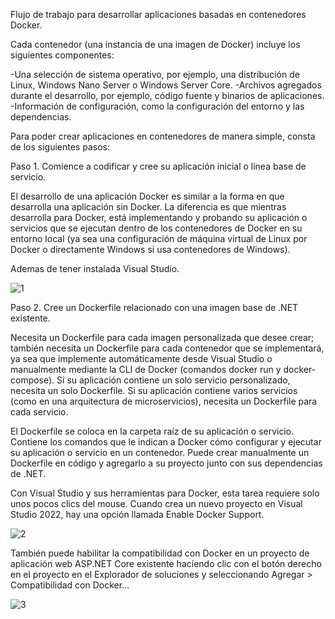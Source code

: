 Flujo de trabajo para desarrollar aplicaciones basadas en contenedores Docker.

Cada contenedor (una instancia de una imagen de Docker) incluye los siguientes componentes:

-Una selección de sistema operativo, por ejemplo, una distribución de Linux, Windows Nano Server o Windows Server Core.
-Archivos agregados durante el desarrollo, por ejemplo, código fuente y binarios de aplicaciones.
-Información de configuración, como la configuración del entorno y las dependencias.

Para poder crear aplicaciones en contenedores de manera simple, consta de los siguientes pasos:

Paso 1. Comience a codificar y cree su aplicación inicial o línea base de servicio.

El desarrollo de una aplicación Docker es similar a la forma en que desarrolla una aplicación sin Docker. La diferencia es que mientras desarrolla para Docker, está implementando y probando su aplicación o servicios que se ejecutan dentro de los contenedores de Docker en su entorno local (ya sea una configuración de máquina virtual de Linux por Docker o directamente Windows si usa contenedores de Windows).

Ademas de tener instalada Visual Studio.

![1](https://user-images.githubusercontent.com/101933399/187957934-bb61f46b-7c91-4b09-a922-b0329fe6fbc7.png)

Paso 2. Cree un Dockerfile relacionado con una imagen base de .NET existente.

Necesita un Dockerfile para cada imagen personalizada que desee crear; también necesita un Dockerfile para cada contenedor que se implementará, ya sea que implemente automáticamente desde Visual Studio o manualmente mediante la CLI de Docker (comandos docker run y docker-compose). Si su aplicación contiene un solo servicio personalizado, necesita un solo Dockerfile. Si su aplicación contiene varios servicios (como en una arquitectura de microservicios), necesita un Dockerfile para cada servicio.

El Dockerfile se coloca en la carpeta raíz de su aplicación o servicio. Contiene los comandos que le indican a Docker cómo configurar y ejecutar su aplicación o servicio en un contenedor. Puede crear manualmente un Dockerfile en código y agregarlo a su proyecto junto con sus dependencias de .NET.

Con Visual Studio y sus herramientas para Docker, esta tarea requiere solo unos pocos clics del mouse. Cuando crea un nuevo proyecto en Visual Studio 2022, hay una opción llamada Enable Docker Support.

![2](https://user-images.githubusercontent.com/101933399/187959014-46496691-4e50-4e84-bca2-93dd7ee28ca7.png)

También puede habilitar la compatibilidad con Docker en un proyecto de aplicación web ASP.NET Core existente haciendo clic con el botón derecho en el proyecto en el Explorador de soluciones y seleccionando Agregar > Compatibilidad con Docker...

![3](https://user-images.githubusercontent.com/101933399/187959797-435ab97f-936f-494b-a530-330e84192d61.png)
